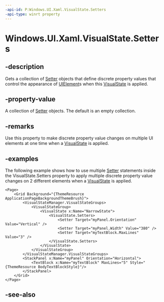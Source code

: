 ```yaml
---
-api-id: P:Windows.UI.Xaml.VisualState.Setters
-api-type: winrt property
---
```


<!-- Property syntax
public Windows.UI.Xaml.SetterBaseCollection Setters { get; }
-->

# Windows.UI.Xaml.VisualState.Setters

## -description
Gets a collection of [Setter](setter.md) objects that define discrete property values that control the appearance of [UIElement](uielement.md)s when this [VisualState](visualstate.md) is applied.



## -property-value
A collection of [Setter](setter.md) objects. The default is an empty collection.

## -remarks
Use this property to make discrete property value changes on multiple UI elements at one time when a [VisualState](visualstate.md) is applied.

## -examples
The following example shows how to use multiple [Setter](setter.md) statements inside the VisualState.Setters property to apply multiple discrete property value changes on 2 different elements when a [VisualState](visualstate.md) is applied.

```xaml
<Page>
    <Grid Background="{ThemeResource ApplicationPageBackgroundThemeBrush}">
        <VisualStateManager.VisualStateGroups>
            <VisualStateGroup>
                <VisualState x:Name="NarrowState">
                    <VisualState.Setters>
                        <Setter Target="myPanel.Orientation" Value="Vertical" />
                        <Setter Target="myPanel.Width" Value="380" />
                        <Setter Target="myTextBlock.MaxLines" Value="3" />
                    </VisualState.Setters>
                </VisualState>
            </VisualStateGroup>
        </VisualStateManager.VisualStateGroups>
        <StackPanel x:Name="myPanel" Orientation="Horizontal">
            <TextBlock x:Name="myTextBlock" MaxLines="5" Style="{ThemeResource BodyTextBlockStyle}"/>
        </StackPanel>
    </Grid>
</Page>
```



## -see-also
